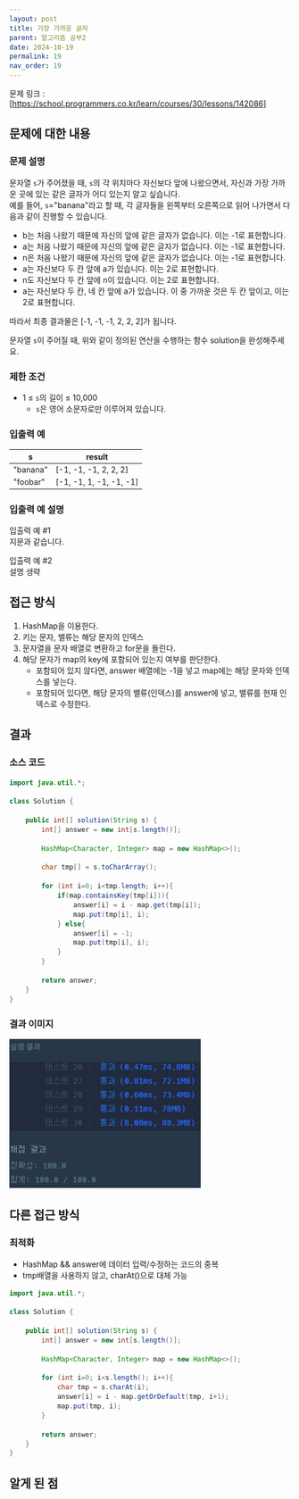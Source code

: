 ```yaml
---
layout: post
title: 가장 가까운 글자
parent: 알고리즘 공부2
date: 2024-10-19
permalink: 19
nav_order: 19
---
```


문제 링크 : [https://school.programmers.co.kr/learn/courses/30/lessons/142086]

## 문제에 대한 내용

### 문제 설명

문자열 `s`가 주어졌을 때, `s`의 각 위치마다 자신보다 앞에 나왔으면서, 자신과 가장 가까운 곳에 있는 같은 글자가 어디 있는지 알고 싶습니다.  
예를 들어, `s`="banana"라고 할 때, 각 글자들을 왼쪽부터 오른쪽으로 읽어 나가면서 다음과 같이 진행할 수 있습니다.

- b는 처음 나왔기 때문에 자신의 앞에 같은 글자가 없습니다. 이는 -1로 표현합니다.
- a는 처음 나왔기 때문에 자신의 앞에 같은 글자가 없습니다. 이는 -1로 표현합니다.
- n은 처음 나왔기 때문에 자신의 앞에 같은 글자가 없습니다. 이는 -1로 표현합니다.
- a는 자신보다 두 칸 앞에 a가 있습니다. 이는 2로 표현합니다.
- n도 자신보다 두 칸 앞에 n이 있습니다. 이는 2로 표현합니다.
- a는 자신보다 두 칸, 네 칸 앞에 a가 있습니다. 이 중 가까운 것은 두 칸 앞이고, 이는 2로 표현합니다.

따라서 최종 결과물은 [-1, -1, -1, 2, 2, 2]가 됩니다.

문자열 `s`이 주어질 때, 위와 같이 정의된 연산을 수행하는 함수 solution을 완성해주세요.

### 제한 조건

- 1 ≤ `s`의 길이 ≤ 10,000
  - `s`은 영어 소문자로만 이루어져 있습니다.

### 입출력 예

| s        | result                  |
| -------- | ----------------------- |
| "banana" | [-1, -1, -1, 2, 2, 2]   |
| "foobar" | [-1, -1, 1, -1, -1, -1] |

### 입출력 예 설명

입출력 예 #1  
지문과 같습니다.

입출력 예 #2  
설명 생략

## 접근 방식

1. HashMap을 이용한다.
2. 키는 문자, 밸류는 해당 문자의 인덱스
3. 문자열을 문자 배열로 변환하고 for문을 돌린다.
4. 해당 문자가 map의 key에 포함되어 있는지 여부를 판단한다.
   - 포함되어 있지 않다면, answer 배열에는 -1을 넣고 map에는 해당 문자와 인덱스를 넣는다.
   - 포함되어 있다면, 해당 문자의 밸류(인덱스)를 answer에 넣고, 밸류를 현재 인덱스로 수정한다.

## 결과

### 소스 코드

```java
import java.util.*;

class Solution {

    public int[] solution(String s) {
        int[] answer = new int[s.length()];

        HashMap<Character, Integer> map = new HashMap<>();

        char tmp[] = s.toCharArray();

        for (int i=0; i<tmp.length; i++){
            if(map.containsKey(tmp[i])){
                answer[i] = i - map.get(tmp[i]);
                map.put(tmp[i], i);
            } else{
                answer[i] = -1;
                map.put(tmp[i], i);
            }
        }

        return answer;
    }
}
```

### 결과 이미지

![alt text](/공부/알고리즘-공부/image-28.png)

## 다른 접근 방식

### 최적화

- HashMap && answer에 데이터 입력/수정하는 코드의 중복
- tmp배열을 사용하지 않고, charAt()으로 대체 가능

```java
import java.util.*;

class Solution {

    public int[] solution(String s) {
        int[] answer = new int[s.length()];

        HashMap<Character, Integer> map = new HashMap<>();

        for (int i=0; i<s.length(); i++){
            char tmp = s.charAt(i);
            answer[i] = i - map.getOrDefault(tmp, i+1);
            map.put(tmp, i);
        }

        return answer;
    }
}
```

## 알게 된 점

[https://school.programmers.co.kr/learn/courses/30/lessons/142086]: https://school.programmers.co.kr/learn/courses/30/lessons/142086

